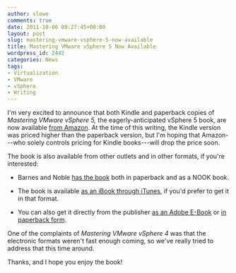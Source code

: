 ```yaml
---
author: slowe
comments: true
date: 2011-10-06 09:27:45+00:00
layout: post
slug: mastering-vmware-vsphere-5-now-available
title: Mastering VMware vSphere 5 Now Available
wordpress_id: 2442
categories: News
tags:
- Virtualization
- VMware
- vSphere
- Writing
---
```


I'm very excited to announce that both Kindle and paperback copies of _Mastering VMware vSphere 5,_ the eagerly-anticipated vSphere 5 book, are now available [from Amazon](http://www.amazon.com/Mastering-VMware-vSphere-Scott-Lowe/dp/0470890800). At the time of this writing, the Kindle version was priced higher than the paperback version, but I'm hoping that Amazon---who solely controls pricing for Kindle books---will drop the price soon.

The book is also available from other outlets and in other formats, if you're interested:

* Barnes and Noble [has the book](http://www.barnesandnoble.com/w/mastering-vmware-vsphere-5-scott-lowe/1104178103?ean=9780470890806&itm=1&usri=vsphere%2b5) both in paperback and as a NOOK book.

* The book is available [as an iBook through iTunes](http://itunes.apple.com/us/book/mastering-vmware-vsphere-5/id469623066?mt=11), if you'd prefer to get it in that format.

* You can also get it directly from the publisher [as an Adobe E-Book](http://www.wiley.com/WileyCDA/WileyTitle/productCd-1118180127.html) or [in paperback form](http://www.wiley.com/WileyCDA/WileyTitle/productCd-0470890800,miniSiteCd-SYBEX.html).

One of the complaints of _Mastering VMware vSphere 4_ was that the electronic formats weren't fast enough coming, so we've really tried to address that this time around.

Thanks, and I hope you enjoy the book!
